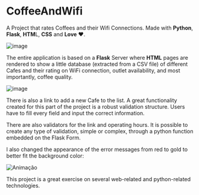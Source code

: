 # CoffeeAndWifi
A Project that rates Coffees and their Wifi Connections. Made with **Python**, **Flask**, **HTM**L, **CSS** and **Love** ❤.

![image](https://user-images.githubusercontent.com/31540553/160968578-75b7cf76-a7dd-4e70-93ff-37a6ae1a925d.png)

The entire application is based on a **Flask** Server where **HTML** pages are rendered to show a little database (extracted from a CSV file) of different Cafes and their rating on WiFi connection, outlet availability, and most importantly, coffee quality. 

![image](https://user-images.githubusercontent.com/31540553/161199708-2e3dc230-402f-4431-89b6-aa7ff3cacea8.png)

There is also a link to add a new Cafe to the list. A great functionality created for this part of the project is a robust validation structure. Users have to fill every field and input the correct information. 

There are also validators for the link and operating hours. It is possible to create any type of validation, simple or complex, through a python function embedded on the Flask Form.

I also changed the appearance of the error messages from red to gold to better fit the background color:

![Animação](https://user-images.githubusercontent.com/31540553/161293123-d602f2c4-068d-48a0-a2aa-2399a53900c7.gif)

This project is a great exercise on several web-related and python-related technologies. 
